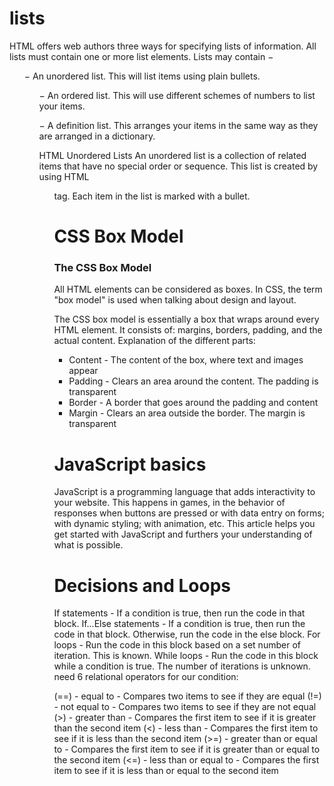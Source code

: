 # lists
HTML offers web authors three ways for specifying lists of information. All lists must contain one or more list elements. Lists may contain −

<ul> − An unordered list. This will list items using plain bullets.

<ol> − An ordered list. This will use different schemes of numbers to list your items.

<dl> − A definition list. This arranges your items in the same way as they are arranged in a dictionary.

HTML Unordered Lists
An unordered list is a collection of related items that have no special order or sequence. This list is created by using HTML <ul> tag. Each item in the list is marked with a bullet.
# CSS Box Model
### The CSS Box Model
All HTML elements can be considered as boxes. In CSS, the term "box model" is used when talking about design and layout.

The CSS box model is essentially a box that wraps around every HTML element. It consists of: margins, borders, padding, and the actual content. 
Explanation of the different parts:

* Content - The content of the box, where text and images appear
* Padding - Clears an area around the content. The padding is transparent
* Border - A border that goes around the padding and content
* Margin - Clears an area outside the border. The margin is transparent
# JavaScript basics
JavaScript is a programming language that adds interactivity to your website. This happens in games, in the behavior of responses when buttons are pressed or with data entry on forms; with dynamic styling; with animation, etc. This article helps you get started with JavaScript and furthers your understanding of what is possible.
# Decisions and Loops
If statements - If a condition is true, then run the code in that block.
If...Else statements - If a condition is true, then run the code in that block. Otherwise, run the code in the else block.
For loops - Run the code in this block based on a set number of iteration. This is known.
While loops - Run the code in this block while a condition is true. The number of iterations is unknown.
need 6 relational operators for our condition:

(==) - equal to - Compares two items to see if they are equal
(!=) - not equal to - Compares two items to see if they are not equal
(>) - greater than - Compares the first item to see if it is greater than the second item
(<) - less than - Compares the first item to see if it is less than the second item
(>=) - greater than or equal to - Compares the first item to see if it is greater than or equal to the second item
(<=) - less than or equal to - Compares the first item to see if it is less than or equal to the second item